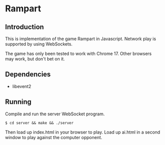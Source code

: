 Rampart
=======

Introduction
------------

This is implementation of the game Rampart in Javascript. Network play
is supported by using WebSockets.

The game has only been tested to work with Chrome 17. Other browsers may
work, but don't bet on it.

Dependencies
------------

   * libevent2

Running
-------

Compile and run the server WebSocket program.

    $ cd server && make && ./server

Then load up index.html in your browser to play. Load up ai.html in a
second window to play against the computer opponent.

